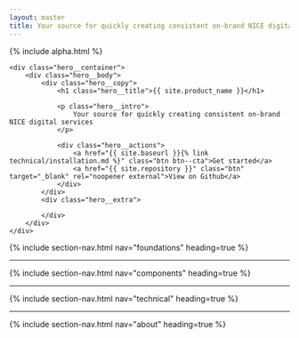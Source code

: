 ```yaml
---
layout: master
title: Your source for quickly creating consistent on-brand NICE digital services
---
```


<div class="hero">
    {% include alpha.html %}

    <div class="hero__container">
        <div class="hero__body">
            <div class="hero__copy">
                <h1 class="hero__title">{{ site.product_name }}</h1>

                <p class="hero__intro">
                    Your source for quickly creating consistent on-brand NICE digital services
                </p>

                <div class="hero__actions">
                    <a href="{{ site.baseurl }}{% link technical/installation.md %}" class="btn btn--cta">Get started</a>
                    <a href="{{ site.repository }}" class="btn" target="_blank" rel="noopener external">View on Github</a>
                </div>
            </div>
            <div class="hero__extra">
                
            </div>
        </div>
    </div>
</div>

<div class="container" markdown="1">

{% include section-nav.html nav="foundations" heading=true %}

___

{% include section-nav.html nav="components" heading=true %}

___

{% include section-nav.html nav="technical" heading=true %}

___

{% include section-nav.html nav="about" heading=true %}

</div>